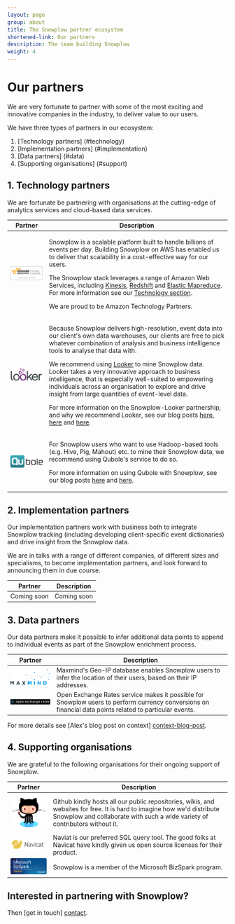 ```yaml
---
layout: page
group: about
title: The Snowplow partner ecosystem
shortened-link: Our partners
description: The team building Snowplow
weight: 4
---
```


# Our partners

We are very fortunate to partner with some of the most exciting and innovative companies in the industry, to deliver value to our users.

We have three types of partners in our ecosystem:

1. [Technology partners] (#technology)
2. [Implementation partners] (#implementation)
3. [Data partners] (#data)
4. [Supporting organisations] (#support)

<a name="technology"><h2>1. Technology partners</h2></a>

We are fortunate be partnering with organisations at the cutting-edge of analytics services and cloud-based data services.

<table class="table">
	<thead>
		<th>Partner</th>
		<th>Description</th>
	</thead>
	<tr>
		<td><a href="http://aws.amazon.com/"><img src="/assets/img/APN_Standard_Technology_Partner_small.png" title="Amazon Web Services" /></a></td>
		<td>
			<p>Snowplow is a scalable platform built to handle billions of events per day. Building Snowplow on AWS has enabled us to deliver that scalability in a cost-effective way for our users.</p>
			<p>The Snowplow stack leverages a range of Amazon Web Services, including <a href="http://aws.amazon.com/kinesis/">Kinesis</a>, <a href="http://aws.amazon.com/redshift/">Redshift</a> and <a href="http://aws.amazon.com/elasticmapreduce/">Elastic Mapreduce</a>. For more information see our <a href="">Technology section</a>.</p>
			<p>We are proud to be Amazon Technology Partners.</p>
		</td>
	</tr>
	<tr>
		<td><a href="http://looker.com/"><img src="/assets/img/looker_logo.png" title="Looker"></a></td>
		<td>
			<p>Because Snowplow delivers high-resolution, event data into our client's own data warehouses, our clients are free to pick whatever combination of analysis and business intelligence tools to analyse that data with.</p>
			<p>We recommend using <a href="http://looker.com/">Looker</a> to mine Snowplow data. Looker takes a very innovative approach to business intelligence, that is especially well-suited to empowering individuals across an organisation to explore and drive insight from large quantities of event-level data.</p>
			<p>For more information on the Snowplow-Looker partnership, and why we recommend Looker, see our blog posts <a href="/blog/2014/03/19/snowplow-and-looker-announce-formal-partnership/">here</a>, <a href="/blog/2014/01/08/five-things-that-make-analyzing-snowplow-data-with-looker-an-absolute-pleasure">here</a> and <a href="/blog/2014/01/08/five-things-that-make-analyzing-snowplow-data-with-looker-an-absolute-pleasure">here</a>.</p>
		</td>
	</tr>
	<tr>
		<td>
			<a href="http://www.qubole.com/"><img src="/assets/img/qubole_logo_small.png" title="Qubole"></a>
		</td>
		<td>
			<p>For Snowplow users who want to use Hadoop-based tools (e.g. Hive, Pig, Mahout) etc. to mine their Snowplow data, we recommend using Qubole's service to do so.</p>
			<p>For more information on using Qubole with Snowplow, see our blog posts <a href="/blog/2013/09/03/using-qubole-to-analyze-snowplow-web-data/">here</a> and <a href="/blog/2013/09/11/reprocessing-bad-data-using-hive-the-json-serde-and-qubole/">here</a>.</p>
		</td>
	</tr>
</table>

<a name="implementation"><h2>2. Implementation partners</h2></a>

Our implementation partners work with business both to integrate Snowplow tracking (including developing client-specific event dictionaries) and drive insight from the Snowplow data.

We are in talks with a range of different companies, of different sizes and specialisms, to become implementation partners, and look forward to announcing them in due course.

<table class="table">
	<thead>
		<th>Partner</th>
		<th>Description</th>
	</thead>
	<tr>
		<td>Coming soon</td>
		<td>Coming soon</td>
	</tr>
</table>

<a name="data"><h2>3. Data partners</h2> </a>

Our data partners make it possible to infer additional data points to append to individual events as part of the Snowplow enrichment process.

<table class="table">
	<thead>
		<th>Partner</th>
		<th>Description</th>
	</thead>
	<tr>
		<td><a href="http://www.maxmind.com/en/home"><img src="/assets/img/maxmind_small.gif" title="Maxmind" /></a></td>
		<td>Maxmind's Geo-IP database enables Snowplow users to infer the location of their users, based on their IP addresses.</td>
	</tr>
	<tr>
		<td><a href="https://openexchangerates.org/"><img src="/assets/img/open-exchange-rates_small.png" title="Open Exchange Rates" /></a></td>
		<td>Open Exchange Rates service makes it possible for Snowplow users to perform currency conversions on financial data points related to particular events.</td>
	</tr>
</table>

For more details see [Alex's blog post on context] [context-blog-post].

<a name="support"><h2>4. Supporting organisations</h2></a>

We are grateful to the following organisations for their ongoing support of Snowplow.

<table class="table">
	<thead>
		<th>Partner</th>
		<th>Description</th>
	</thead>
	<tr>
		<td><a href="https://github.com/"><img src="/assets/img/github_small.png" title="Github" /></a></td>
		<td>Github kindly hosts all our public repositories, wikis, and websites for free. It is hard to imagine how we'd distribute Snowplow and collaborate with such a wide variety of contributors without it.</td>
	</tr>
	<tr>
		<td><a href="http://www.navicat.com/"><img src="/assets/img/navicat_logo_small.jpg" title="Navicat" /></a></td>
		<td>Naviat is our preferred SQL query tool. The good folks at Navicat have kindly given us open source licenses for their product.</td>
	</tr>
	<tr>
		<td><a href=""><img src="/assets/img/bizspark_logo_small.jpg" title="Bizspark startup logo" /></a></td>
		<td>Snowplow is a member of the Microsoft BizSpark program.</td>
	</tr>
</table>

## Interested in partnering with Snowplow?

Then [get in touch] [contact].

[context-blog-post]: /blog/2014/03/11/building-an-event-grammar-understanding-context/
[contact]: /about/index.html